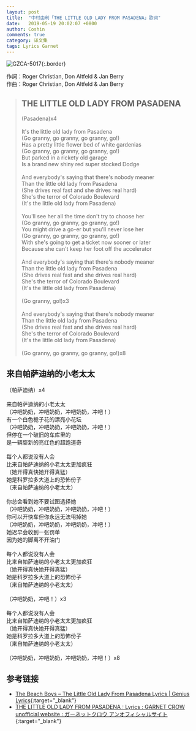 ```yaml
---
layout: post
title:  "中村由利「THE LITTLE OLD LADY FROM PASADENA」歌词"
date:   2019-05-19 20:02:07 +0800
author: Coshin
comments: true
category: 译文集
tags: Lyrics Garnet
---
```

![GZCA-5017](https://ganekuro.github.io/images/discography/other/GZCA-5017.jpg){:.border}

作詞：Roger Christian, Don Altfeld & Jan Berry<br>
作曲：Roger Christian, Don Altfeld & Jan Berry

<blockquote class="original">
  <h2>THE LITTLE OLD LADY FROM PASADENA</h2>
  <p>
    (Pasadena)x4<br>
    <br>
    It's the little old lady from Pasadena<br>
    (Go granny, go granny, go granny, go!)<br>
    Has a pretty little flower bed of white gardenias<br>
    (Go granny, go granny, go granny, go!)<br>
    But parked in a rickety old garage<br>
    Is a brand new shiny red super stocked Dodge<br>
    <br>
    And everybody's saying that there's nobody meaner<br>
    Than the little old lady from Pasadena<br>
    (She drives real fast and she drives real hard)<br>
    She's the terror of Colorado Boulevard<br>
    (It's the little old lady from Pasadena)<br>
    <br>
    You'll see her all the time don't try to choose her<br>
    (Go granny, go granny, go granny, go!)<br>
    You might drive a go-er but you'll never lose her<br>
    (Go granny, go granny, go granny, go!)<br>
    With she's going to get a ticket now sooner or later<br>
    Because she can't keep her foot off the accelerator<br>
    <br>
    And everybody's saying that there's nobody meaner<br>
    Than the little old lady from Pasadena<br>
    (She drives real fast and she drives real hard)<br>
    She's the terror of Colorado Boulevard<br>
    (It's the little old lady from Pasadena)<br>
    <br>
    (Go granny, go!)x3<br>
    <br>
    And everybody's saying that there's nobody meaner<br>
    Than the little old lady from Pasadena<br>
    (She drives real fast and she drives real hard)<br>
    She's the terror of Colorado Boulevard<br>
    (It's the little old lady from Pasadena)<br>
    <br>
    (Go granny, go granny, go granny, go!)x8
  </p>
</blockquote>

<div class="translation">
  <h2>来自帕萨迪纳的小老太太</h2>
  <p>
    （帕萨迪纳）x4<br>
    <br>
    来自帕萨迪纳的小老太太<br>
    （冲吧奶奶，冲吧奶奶，冲吧奶奶，冲吧！）<br>
    有一个白色栀子花的漂亮小花坛<br>
    （冲吧奶奶，冲吧奶奶，冲吧奶奶，冲吧！）<br>
    但停在一个破旧的车库里的<br>
    是一辆崭新的亮红色的超跑道奇<br>
    <br>
    每个人都说没有人会<br>
    比来自帕萨迪纳的小老太太更加疯狂<br>
    （她开得真快她开得真猛）<br>
    她是科罗拉多大道上的恐怖份子<br>
    （来自帕萨迪纳的小老太太）<br>
    <br>
    你总会看到她不要试图选择她<br>
    （冲吧奶奶，冲吧奶奶，冲吧奶奶，冲吧！）<br>
    你可以开快车但你永远无法甩掉她<br>
    （冲吧奶奶，冲吧奶奶，冲吧奶奶，冲吧！）<br>
    她迟早会收到一张罚单<br>
    因为她的脚离不开油门<br>
    <br>
    每个人都说没有人会<br>
    比来自帕萨迪纳的小老太太更加疯狂<br>
    （她开得真快她开得真猛）<br>
    她是科罗拉多大道上的恐怖份子<br>
    （来自帕萨迪纳的小老太太）<br>
    <br>
    （冲吧奶奶，冲吧！）x3<br>
    <br>
    每个人都说没有人会<br>
    比来自帕萨迪纳的小老太太更加疯狂<br>
    （她开得真快她开得真猛）<br>
    她是科罗拉多大道上的恐怖份子<br>
    （来自帕萨迪纳的小老太太）<br>
    <br>
    （冲吧奶奶，冲吧奶奶，冲吧奶奶，冲吧！）x8
  </p>
</div>

## 参考链接

* [The Beach Boys – The Little Old Lady From Pasadena Lyrics \| Genius Lyrics](https://genius.com/The-beach-boys-the-little-old-lady-from-pasadena-lyrics){:target="_blank"}
* [THE LITTLE OLD LADY FROM PASADENA : Lyrics : GARNET CROW unofficial website : ガーネットクロウ アンオフィシャルサイト](https://ganekuro.github.io/lyrics/featuring/THE-LITTLE-OLD-LADY-FROM-PASADENA.html){:target="_blank"}
